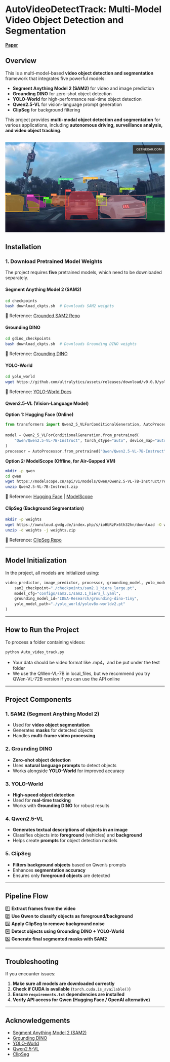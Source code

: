 # **AutoVideoDetectTrack: Multi-Model Video Object Detection and Segmentation**

[**Paper**](docs/paper.pdf)  

## **Overview**
This is a multi-model-based **video object detection and segmentation** framework that integrates five powerful models:
- **Segment Anything Model 2 (SAM2)** for video and image prediction
- **Grounding DINO** for zero-shot object detection
- **YOLO-World** for high-performance real-time object detection
- **Qwen2.5-VL** for vision-language prompt generation
- **ClipSeg** for background filtering

This project provides **multi-modal object detection and segmentation** for various applications, including **autonomous driving, surveillance analysis, and video object tracking**.

![**showcase**](docs/detection.png)  
---

## **Installation**
### **1. Download Pretrained Model Weights**
The project requires **five** pretrained models, which need to be downloaded separately.

#### **Segment Anything Model 2 (SAM2)**
```bash
cd checkpoints
bash download_ckpts.sh  # Downloads SAM2 weights
```
📌 Reference: [Grounded SAM2 Repo](https://github.com/IDEA-Research/Grounded-SAM-2?tab=readme-ov-file)

#### **Grounding DINO**
```bash
cd gdino_checkpoints
bash download_ckpts.sh  # Downloads Grounding DINO weights
```
📌 Reference: [Grounding DINO](https://github.com/IDEA-Research/Grounded-SAM-2?tab=readme-ov-file)

#### **YOLO-World**
```bash
cd yolo_world
wget https://github.com/ultralytics/assets/releases/download/v0.0.0/yolov8x-worldv2.pt
```
📌 Reference: [YOLO-World Docs](https://docs.ultralytics.com/zh/models/yolo-world/#train-usage)

#### **Qwen2.5-VL (Vision-Language Model)**
**Option 1: Hugging Face (Online)**
```python
from transformers import Qwen2_5_VLForConditionalGeneration, AutoProcessor

model = Qwen2_5_VLForConditionalGeneration.from_pretrained(
    "Qwen/Qwen2.5-VL-7B-Instruct", torch_dtype="auto", device_map="auto"
)
processor = AutoProcessor.from_pretrained("Qwen/Qwen2.5-VL-7B-Instruct")
```
**Option 2: ModelScope (Offline, for Air-Gapped VM)**
```bash
mkdir -p qwen
cd qwen
wget https://modelscope.cn/api/v1/models/Qwen/Qwen2.5-VL-7B-Instruct/repo?Revision=master -O Qwen2.5-VL-7B-Instruct.zip
unzip Qwen2.5-VL-7B-Instruct.zip
```
📌 Reference: [Hugging Face](https://huggingface.co/Qwen/Qwen2.5-VL-7B-Instruct) | [ModelScope](https://modelscope.cn/models/Qwen/Qwen2.5-VL-7B-Instruct/summary)

#### **ClipSeg (Background Segmentation)**
```bash
mkdir -p weights
wget https://owncloud.gwdg.de/index.php/s/ioHbRzFx6th32hn/download -O weights.zip
unzip -d weights -j weights.zip
```
📌 Reference: [ClipSeg Repo](https://github.com/timojl/clipseg/tree/master)

---

## **Model Initialization**
In the project, all models are initialized using:

```python
video_predictor, image_predictor, processor, grounding_model, yolo_model, device, qwen_processor, qwen_tokenizer, qwen_model, clipseg_model = initialize_models(
    sam2_checkpoint="./checkpoints/sam2.1_hiera_large.pt",
    model_cfg="configs/sam2.1/sam2.1_hiera_l.yaml",
    grounding_model_id="IDEA-Research/grounding-dino-tiny",
    yolo_model_path="./yolo_world/yolov8x-worldv2.pt"
)
```
---

## **How to Run the Project**

To process a folder containing videos:
```bash
python Auto_video_track.py
```
- Your data should be video format like .mp4，and be put under the test folder
- We use the QWen-VL-7B in local_files, but we recommend you try QWen-VL-72B version if you can use the API online

---

## **Project Components**
### **1. SAM2 (Segment Anything Model 2)**
- Used for **video object segmentation**
- Generates **masks** for detected objects
- Handles **multi-frame video processing**

### **2. Grounding DINO**
- **Zero-shot object detection**
- Uses **natural language prompts** to detect objects
- Works alongside **YOLO-World** for improved accuracy

### **3. YOLO-World**
- **High-speed object detection**
- Used for **real-time tracking**
- Works with **Grounding DINO** for robust results

### **4. Qwen2.5-VL**
- **Generates textual descriptions of objects in an image**
- Classifies objects into **foreground** (vehicles) and **background**
- Helps create **prompts** for object detection models

### **5. ClipSeg**
- **Filters background objects** based on Qwen’s prompts
- Enhances **segmentation accuracy**
- Ensures only **foreground objects** are detected

---

## **Pipeline Flow**
1️⃣ **Extract frames from the video**  
2️⃣ **Use Qwen to classify objects as foreground/background**  
3️⃣ **Apply ClipSeg to remove background noise**  
4️⃣ **Detect objects using Grounding DINO + YOLO-World**  
5️⃣ **Generate final segmented masks with SAM2**  

---

## **Troubleshooting**
If you encounter issues:
1. **Make sure all models are downloaded correctly**
2. **Check if CUDA is available** (`torch.cuda.is_available()`)
3. **Ensure `requirements.txt` dependencies are installed**
4. **Verify API access for Qwen (Hugging Face / OpenAI alternative)**

---

## **Acknowledgements**
- [Segment Anything Model 2 (SAM2)](https://github.com/IDEA-Research/Grounded-SAM-2)
- [Grounding DINO](https://github.com/IDEA-Research/Grounded-SAM-2?tab=readme-ov-file)
- [YOLO-World](https://docs.ultralytics.com/zh/models/yolo-world/#train-usage)
- [Qwen2.5-VL](https://huggingface.co/Qwen/Qwen2.5-VL-7B-Instruct)
- [ClipSeg](https://github.com/timojl/clipseg/tree/master)

